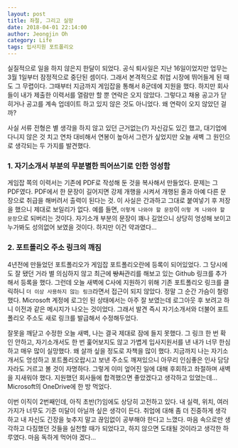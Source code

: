 ```yaml
---
layout: post
title: 좌절, 그리고 실망
date: 2018-04-01 22:14:00
author: Jeongjin Oh
category: Life
tags: 입사지원 포트폴리오
---
```


실질적으로 일을 하지 않은지 한달이 되었다. 공식 퇴사일은 지난 16일이었지만 업무는 3월 1일부터 잠정적으로 중단된 셈이다. 그래서 본격적으로 취업 시장에 뛰어들게 된 때도 그 무렵이다. 그때부터 지금까지 게임잡을 통해서 8군데에 지원을 했다. 하지만 회사들이 내가 제출한 이력서를 열람만 할 뿐 연락은 오지 않았다. 그렇다고 채용 공고가 닫히거나 공고를 계속 업데이트 하고 있지 않은 것도 아니었다. 왜 연락이 오지 않았던 걸까?

사실 서류 전형은 별 생각을 하지 않고 있던 근거없는(?) 자신감도 있긴 했고, 대기업에 다니지 않은 것 치고 연차 대비해서 연봉이 높아서 그런가 싶었지만 오늘 새벽 그 원인으로 생각되는 두 가지를 발견했다.

### 1. 자기소개서 부분의 무분별한 띄어쓰기로 인한 엉성함

게임잡 쪽의 이력서는 기존에 PDF로 작성해 둔 것을 복사해서 만들었다. 문제는 그 PDF였다. PDF에서 한 문장이 길어지면 강제 개행을 시켜서 개행된 줄과 아예 다른 문장으로 취급을 해버려서 출력이 된다는 것. 이 사실은 간과하고 그대로 붙여넣기 후 저장을 했으니 제대로 보일리가 없다. 예를 들면, ```이렇게 나와야 할 문장```이 ```이렇 게 나와야 할 문장```으로 되버리는 것이다. 자기소개 부분의 문장이 꽤나 길었으니 상당히 엉성해 보이고 누가봐도 성의없어 보였을 것이다. 하지만 이건 약과였다...

### 2. 포트폴리오 주소 링크의 깨짐

4년전에 만들었던 포트폴리오가 게임잡 포트폴리오란에 등록이 되어있었다. 그 당시에도 잘 됐던 거라 별 의심하지 않고 최근에 <s>방치</s>관리를 해보고 있는 Github 링크를 추가해서 등록을 했다. 그런데 오늘 새벽에 C사에 지원하기 위해 기존 포트폴리오 링크를 클릭하니 ```더 이상 사용하지 않는 링크```라면서 접근이 되지 않았다. 정말 그 순간 가슴이 철렁했다. Microsoft 계정에 로그인 된 상태에서는 아주 잘 보였는데 로그아웃 후 보려고 하니 이전과 같은 메시지가 나오는 것이었다. 그래서 발견 즉시 자기소개서와 더불어 포트폴리오 주소도 새로 링크를 발급해서 수정해두었다.

잘못을 깨닫고 수정한 오늘 새벽, 나는 결국 제대로 잠에 들지 못했다. 그 링크 한 번 확인 안하고, 자기소개서도 한 번 훑어보지도 않고 가볍게 입사지원서를 낸 내가 너무 한심하고 매우 많이 실망했다. 왜 살까 싶을 정도로 자책을 많이 했다. 지금까지 나는 자기소개서도 엉성하고 포트폴리오랍시고 보낸 주소도 깨져있으니 아무리 인심좋은 인사 담당자라도 거르고 볼 것이 자명하다. 그렇게 이미 엎어진 일에 대해 후회하고 좌절하며 새벽을 지새워야 했다. 지원했던 회사들에 합격했으면 좋았겠다고 생각하고 있었는데... Microsoft의 OneDrive에 한 방 먹었다.

이번 이직이 2번째인데, 아직 초반(?)임에도 상당히 고전하고 있다. 내 실력, 위치, 여러 가지가 너무도 기준 미달이 아닐까 싶은 생각이 든다. 취업에 대해 좀 더 진중하게 생각하고 내 자신도 긴장을 늦추지 말고 끊임없이 공부해야 한다고 느꼈다. 마음 속으로만 생각하고 다짐했던 것들을 실천할 때가 되었다고, 하지 않으면 도태될 것이라고 생각한 하루였다. 마음 독하게 먹어야 겠다...